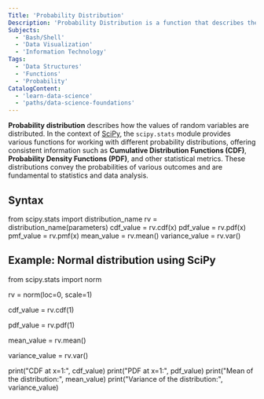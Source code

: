 ```yaml
---
Title: 'Probability Distribution'
Description: 'Probability Distribution is a function that describes the likelihood of different outcomes for a random variable.'
Subjects:
  - 'Bash/Shell'
  - 'Data Visualization'
  - 'Information Technology'
Tags: 
  - 'Data Structures'
  - 'Functions'
  - 'Probability'
CatalogContent: 
  - 'learn-data-science'
  - 'paths/data-science-foundations'
---
```


**Probability distribution** describes how the values of random variables are distributed. In the context of [SciPy](https://www.codecademy.com/resources/docs/scipy), the `scipy.stats` module provides various functions for working with different probability distributions, offering consistent information such as **Cumulative Distribution Functions (CDF)**, **Probability Density Functions (PDF)**, and other statistical metrics. These distributions convey the probabilities of various outcomes and are fundamental to statistics and data analysis.

## Syntax
from scipy.stats import distribution_name
rv = distribution_name(parameters)
cdf_value = rv.cdf(x)
pdf_value = rv.pdf(x)
pmf_value = rv.pmf(x)
mean_value = rv.mean()
variance_value = rv.var()

## Example: Normal distribution using SciPy
from scipy.stats import norm

rv = norm(loc=0, scale=1)

cdf_value = rv.cdf(1)

pdf_value = rv.pdf(1)

mean_value = rv.mean()

variance_value = rv.var()

print("CDF at x=1:", cdf_value)
print("PDF at x=1:", pdf_value)
print("Mean of the distribution:", mean_value)
print("Variance of the distribution:", variance_value)